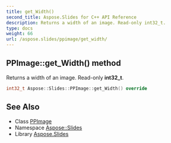 ```yaml
---
title: get_Width()
second_title: Aspose.Slides for C++ API Reference
description: Returns a width of an image. Read-only int32_t.
type: docs
weight: 66
url: /aspose.slides/ppimage/get_width/
---
```

## PPImage::get_Width() method


Returns a width of an image. Read-only **int32_t**.

```cpp
int32_t Aspose::Slides::PPImage::get_Width() override
```

## See Also

* Class [PPImage](../)
* Namespace [Aspose::Slides](../../)
* Library [Aspose.Slides](../../../)